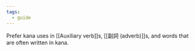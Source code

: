 ```yaml
---
tags:
  - guide
---
```

Prefer kana uses in [[Auxiliary verb]]s, [[副詞 (adverb)]]s, and words that are often written in kana.
